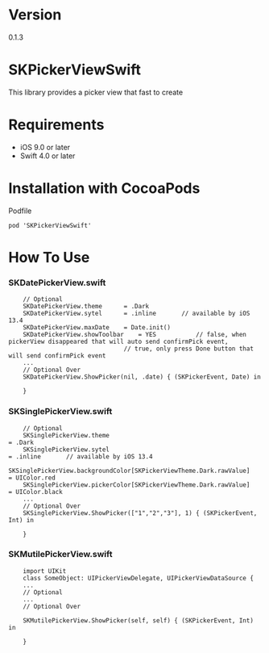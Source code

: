 # Version

0.1.3

# SKPickerViewSwift
This library provides a picker view that fast to create

# Requirements
* iOS 9.0 or later
* Swift 4.0 or later
# Installation with CocoaPods
Podfile

    pod 'SKPickerViewSwift'
    
# How To Use

### SKDatePickerView.swift
		// Optional
		SKDatePickerView.theme 		= .Dark
		SKDatePickerView.sytel 		= .inline		// available by iOS 13.4
		SKDatePickerView.maxDate 	= Date.init()
		SKDatePickerView.showToolbar	= YES			// false, when pickerView disappeared that will auto send confirmPick event,
									// true, only press Done button that will send confirmPick event
		...
		// Optional Over
		SKDatePickerView.ShowPicker(nil, .date) { (SKPickerEvent, Date) in
		
		}
		
### SKSinglePickerView.swift
		// Optional
		SKSinglePickerView.theme 																												= .Dark
		SKSinglePickerView.sytel 																												= .inline		// available by iOS 13.4
		SKSinglePickerView.backgroundColor[SKPickerViewTheme.Dark.rawValue]							= UIColor.red
		SKSinglePickerView.pickerColor[SKPickerViewTheme.Dark.rawValue]									= UIColor.black
		...
		// Optional Over
		SKSinglePickerView.ShowPicker(["1","2","3"], 1) { (SKPickerEvent, Int) in
		
		}
		
### SKMutilePickerView.swift
		import UIKit
		class SomeObject: UIPickerViewDelegate, UIPickerViewDataSource {
		...
		// Optional
		...
		// Optional Over
		
		SKMutilePickerView.ShowPicker(self, self) { (SKPickerEvent, Int) in
		
		}
